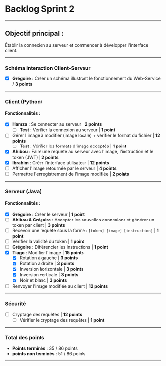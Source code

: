 # Backlog Sprint 2

---

## Objectif principal :  
Établir la connexion au serveur et commencer à développer l'interface client.

---

### **Schéma interaction Client-Serveur**
- [x] **Grégoire** : Créer un schéma illustrant le fonctionnement du Web-Service / **3 points**

---

### **Client (Python)**

#### **Fonctionnalités :**
- [x] **Hamza** : Se connecter au serveur | **2 points**
  - [ ] **Test** : Vérifier la connexion au serveur | **1 point**
- [ ] Gérer l'image à modifier (image locale) + vérifier le format du fichier | **12 points**
  - [ ] **Test** : Vérifier les formats d'image acceptés | **1 point**
- [x] **Ahibou** : Faire une requête au serveur avec l'image, l'instruction et le token (JWT) | **2 points**
- [x] **Ibrahim** : Créer l'interface utilisateur | **12 points**
- [ ] Afficher l'image retournée par le serveur | **4 points**
- [ ] Permettre l'enregistrement de l'image modifiée | **2 points**

---

### **Serveur (Java)**

#### **Fonctionnalités :**
- [x] **Grégoire** : Créer le serveur | **1 point**
- [ ] **Ahibou & Grégoire** : Accepter les nouvelles connexions et générer un token par client | **3 points**
- [ ] Recevoir une requête sous la forme : `[token] [image] [instruction]` | **1 point**
- [ ] Vérifier la validité du token | **1 point**
- [ ] **Grégoire** : Différencier les instructions | **1 point**
- [x] **Tiago** : Modifier l'image | **15 points**
  - [x] Rotation à gauche | **3 points**
  - [x] Rotation à droite | **3 points**
  - [x] Inversion horizontale | **3 points**
  - [x] Inversion verticale | **3 points**
  - [x] Noir et blanc | **3 points**
- [ ] Renvoyer l'image modifiée au client | **12 points**

---

### **Sécurité**
- [ ] Cryptage des requêtes | **12 points**
  - [ ] Vérifier le cryptage des requêtes | **1 point**

---

### **Total des points**
- **Points terminés** : 35 / 86 points
- **points non terminés** : 51 / 86 points

---
